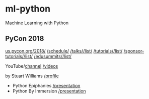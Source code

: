 # ml-python
Machine Learning with Python


## PyCon 2018
[us.pycon.org/2018/](https://us.pycon.org/2018/)
[/schedule/](https://us.pycon.org/2018/schedule/)
[/talks/](https://us.pycon.org/2018/schedule/talks/)[/list/](https://us.pycon.org/2018/schedule/talks/list/)
[/tutorials/](https://us.pycon.org/2018/schedule/tutorials/)[/list/](https://us.pycon.org/2018/schedule/tutorials/list/)
[/sponsor-tutorials/](https://us.pycon.org/2018/schedule/sponsor-tutorials/)[/list/](https://us.pycon.org/2018/schedule/sponsor-tutorials/list/)
[/edusummits/](https://us.pycon.org/2018/schedule/edusummits/list/)[/list/](https://us.pycon.org/2018/schedule/edusummits/list/)

YouTube/[channel](https://www.youtube.com/channel/UCsX05-2sVSH7Nx3zuk3NYuQ)
[/videos](https://www.youtube.com/channel/UCsX05-2sVSH7Nx3zuk3NYuQ/videos)



by Stuart Williams [/profile](https://us.pycon.org/2018/speaker/profile/310/)
- Python Epiphanies [/presentation](https://us.pycon.org/2018/schedule/presentation/45/)
- Python By Immersion [/presentation](https://us.pycon.org/2018/schedule/presentation/59/)


